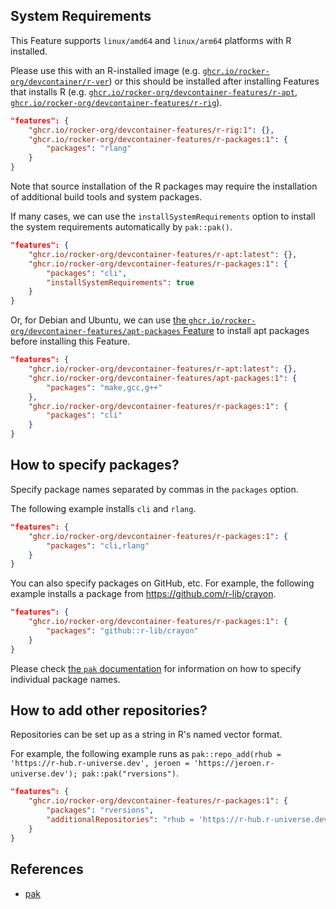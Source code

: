 <!-- markdownlint-disable MD041 -->

## System Requirements

This Feature supports `linux/amd64` and `linux/arm64` platforms with R installed.

Please use this with an R-installed image (e.g. [`ghcr.io/rocker-org/devcontainer/r-ver`](https://rocker-project.org/images/devcontainer/images.html))
or this should be installed after installing Features that installs R
(e.g. [`ghcr.io/rocker-org/devcontainer-features/r-apt`](https://github.com/rocker-org/devcontainer-features/tree/main/src/r-apt),
[`ghcr.io/rocker-org/devcontainer-features/r-rig`](https://github.com/rocker-org/devcontainer-features/tree/main/src/r-rig)).

```json
"features": {
    "ghcr.io/rocker-org/devcontainer-features/r-rig:1": {},
    "ghcr.io/rocker-org/devcontainer-features/r-packages:1": {
        "packages": "rlang"
    }
}
```

Note that source installation of the R packages may require the installation of
additional build tools and system packages.

If many cases, we can use the `installSystemRequirements` option to install the system requirements
automatically by `pak::pak()`.

```json
"features": {
    "ghcr.io/rocker-org/devcontainer-features/r-apt:latest": {},
    "ghcr.io/rocker-org/devcontainer-features/r-packages:1": {
        "packages": "cli",
        "installSystemRequirements": true
    }
}
```

Or, for Debian and Ubuntu,
we can use [the `ghcr.io/rocker-org/devcontainer-features/apt-packages` Feature](https://github.com/rocker-org/devcontainer-features/blob/main/src/apt-packages)
to install apt packages before installing this Feature.

```json
"features": {
    "ghcr.io/rocker-org/devcontainer-features/r-apt:latest": {},
    "ghcr.io/rocker-org/devcontainer-features/apt-packages:1": {
        "packages": "make,gcc,g++"
    },
    "ghcr.io/rocker-org/devcontainer-features/r-packages:1": {
        "packages": "cli"
    }
}
```

## How to specify packages?

Specify package names separated by commas in the `packages` option.

The following example installs `cli` and `rlang`.

```json
"features": {
    "ghcr.io/rocker-org/devcontainer-features/r-packages:1": {
        "packages": "cli,rlang"
    }
}
```

You can also specify packages on GitHub, etc.
For example, the following example installs a package from <https://github.com/r-lib/crayon>.

```json
"features": {
    "ghcr.io/rocker-org/devcontainer-features/r-packages:1": {
        "packages": "github::r-lib/crayon"
    }
}
```

Please check [the `pak` documentation](https://pak.r-lib.org/dev/reference/pak_package_sources.html)
for information on how to specify individual package names.

## How to add other repositories?

Repositories can be set up as a string in R's named vector format.

For example, the following example runs as `pak::repo_add(rhub = 'https://r-hub.r-universe.dev', jeroen = 'https://jeroen.r-universe.dev'); pak::pak("rversions")`.

```json
"features": {
    "ghcr.io/rocker-org/devcontainer-features/r-packages:1": {
        "packages": "rversions",
        "additionalRepositories": "rhub = 'https://r-hub.r-universe.dev', jeroen = 'https://jeroen.r-universe.dev'"
    }
}
```

## References

- [pak](https://pak.r-lib.org/)

